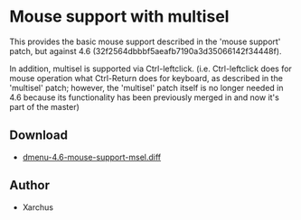 Mouse support with multisel
===========================

This provides the basic mouse support described in the 'mouse support' patch,
but against 4.6 (32f2564dbbbf5aeafb7190a3d35066142f34448f).

In addition, multisel is supported via Ctrl-leftclick.
(i.e. Ctrl-leftclick does for mouse operation what Ctrl-Return does for
keyboard, as described in the 'multisel' patch; however, the 'multisel' patch
itself is no longer needed in 4.6 because its functionality has been previously
merged in and now it's part of the master)

Download
--------
* [dmenu-4.6-mouse-support-msel.diff](dmenu-4.6-mouse-support-msel.diff)

Author
------
* Xarchus
